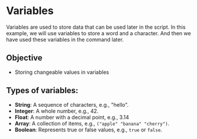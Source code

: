 # Variables
Variables are used to store data that can be used later in the script. In this example, we will use variables to store a word and a character.
And then we have used these variables in the command later.

## Objective
- Storing changeable values in variables


## Types of variables:
- **String**: A sequence of characters, e.g., "hello".
- **Integer**: A whole number, e.g., 42.
- **Float**: A number with a decimal point, e.g., 3.14
- **Array**: A collection of items, e.g., `("apple" "banana" "cherry")`.
- **Boolean**: Represents true or false values, e.g., `true` or `false`.

